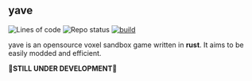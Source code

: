 ## yave
![Lines of code](https://img.shields.io/tokei/lines/github/LolzDEV/yave) ![Repo status](https://img.shields.io/badge/repo%20status-WIP-yellow) [![build](https://github.com/LolzDEV/yave/actions/workflows/build.yml/badge.svg)](https://github.com/LolzDEV/yave/actions/workflows/build.yml)

yave is an opensource voxel sandbox game written in **rust**. It aims to be easily modded and efficient.

🚧**STILL UNDER DEVELOPMENT**🚧
